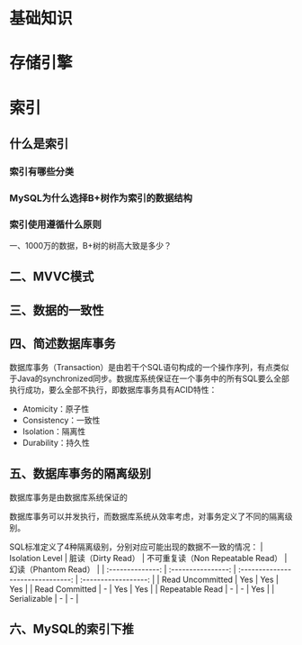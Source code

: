 # 基础知识

# 存储引擎
# 索引

## 什么是索引

### 索引有哪些分类

### MySQL为什么选择B+树作为索引的数据结构

### 索引使用遵循什么原则

 一、1000万的数据，B+树的树高大致是多少？

## 二、MVVC模式

## 三、数据的一致性

## 四、简述数据库事务

  数据库事务（Transaction）是由若干个SQL语句构成的一个操作序列，有点类似于Java的synchronized同步。数据库系统保证在一个事务中的所有SQL要么全部执行成功，要么全部不执行，即数据库事务具有ACID特性：

  * Atomicity：原子性
  * Consistency：一致性
  * Isolation：隔离性
  * Durability：持久性

## 五、数据库事务的隔离级别
  
  数据库事务是由数据库系统保证的
  
  数据库事务可以并发执行，而数据库系统从效率考虑，对事务定义了不同的隔离级别。
  
  SQL标准定义了4种隔离级别，分别对应可能出现的数据不一致的情况：
| Isolation Level  | 脏读（Dirty Read） | 不可重复读（Non Repeatable Read） | 幻读（Phantom Read） |
| :--------------: | :----------------: | :-------------------------------: | :------------------: |
| Read Uncommitted |        Yes         |                Yes                |         Yes          |
|  Read Committed  |         -          |                Yes                |         Yes          |
| Repeatable Read  |         -          |                 -                 |         Yes          |
|   Serializable   |         -          |                 -                 |

## 六、MySQL的索引下推
